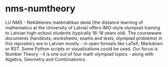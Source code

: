 # nms-numtheory
LU NMS - Neklātienes matemātikas skola (the distance learning of mathematics at the University of Latvia) offers IMO-style olympiad training to Latvian high-school students (typically 16-18 years old). The courseware documents (handouts, worksheets, exams and tests, olympiad problems) in this repository are in Latvian mostly - in open formats like LaTeX, Markdown or RST. Some Python scripts or visualizations could be used. Our focus is Number Theory - it is one out of four math olympiad topics - along with Algebra, Geometry and Combinatorics.
